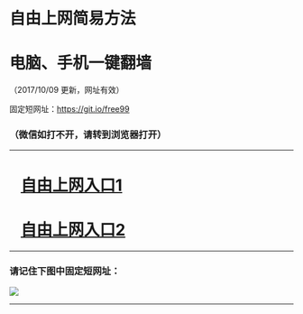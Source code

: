 ﻿# 自由上网简易方法

# 电脑、手机一键翻墙

（2017/10/09 更新，网址有效）

固定短网址：https://git.io/free99

### （微信如打不开，请转到浏览器打开）


***





# &nbsp;&nbsp; <a href="http://ft626411645.fwq-tz-1001.info/fwqtz01.html?t=100900113986 " target="_blank">自由上网入口1</a>
# &nbsp;&nbsp; <a href="http://ft441126195.fwq-tz-1002.info/fwqtz02.html?t=10090019485 " target="_blank">自由上网入口2</a>
***

### 请记住下图中固定短网址：

<img src="https://s3-us-west-2.amazonaws.com/fwq-1001/yjfq-20170905okok.png" /> 


***

